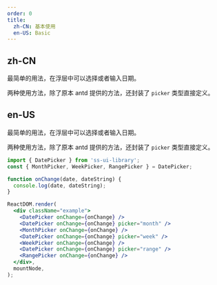 ```yaml
---
order: 0
title:
  zh-CN: 基本使用
  en-US: Basic
---
```


## zh-CN

最简单的用法，在浮层中可以选择或者输入日期。

两种使用方法，除了原本 antd 提供的方法，还封装了 `picker` 类型直接定义。

## en-US

最简单的用法，在浮层中可以选择或者输入日期。

两种使用方法，除了原本 antd 提供的方法，还封装了 `picker` 类型直接定义。

```jsx
import { DatePicker } from 'ss-ui-library';
const { MonthPicker, WeekPicker, RangePicker } = DatePicker;

function onChange(date, dateString) {
  console.log(date, dateString);
}

ReactDOM.render(
  <div className="example">
    <DatePicker onChange={onChange} />
    <DatePicker onChange={onChange} picker="month" />
    <MonthPicker onChange={onChange} />
    <DatePicker onChange={onChange} picker="week" />
    <WeekPicker onChange={onChange} />
    <DatePicker onChange={onChange} picker="range" />
    <RangePicker onChange={onChange} />
  </div>,
  mountNode,
);
```
